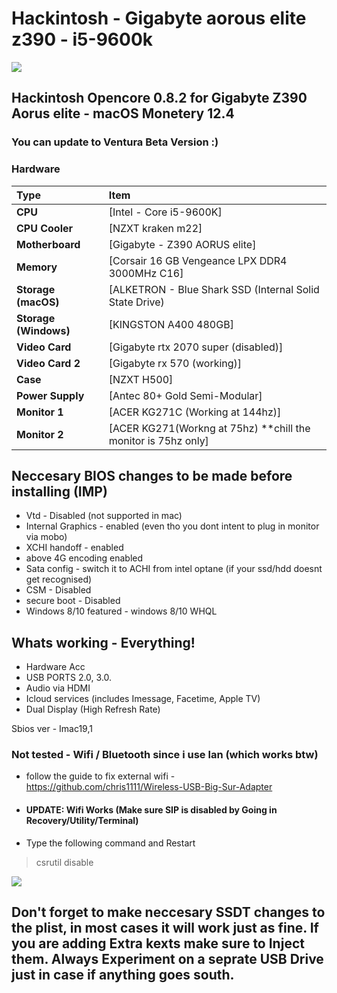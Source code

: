 # Hackintosh - Gigabyte aorous elite z390 - i5-9600k

<img src="https://i.imgur.com/gTMnXON.png"/>



## Hackintosh Opencore 0.8.2 for Gigabyte Z390 Aorus elite - macOS Monetery 12.4

### You can update to Ventura Beta Version :) 


### Hardware

Type|Item
:----|:----
**CPU** | [Intel - Core i5-9600K]
**CPU Cooler** | [NZXT kraken m22] 
**Motherboard** | [Gigabyte - Z390 AORUS elite]
**Memory** | [Corsair 16 GB Vengeance LPX DDR4 3000MHz C16]
**Storage (macOS)** | [ALKETRON - Blue Shark SSD (Internal Solid State Drive) | 120GB]
**Storage (Windows)** | [KINGSTON A400 480GB]
**Video Card** | [Gigabyte rtx 2070 super (disabled)]
**Video Card 2** | [Gigabyte rx 570 (working)]
**Case** | [NZXT H500]
**Power Supply** | [Antec 80+ Gold Semi-Modular]
**Monitor 1** | [ACER KG271C (Working at 144hz)]
**Monitor 2** | [ACER KG271(Workng at 75hz) **chill the monitor is 75hz only]


## Neccesary BIOS changes to be made before installing (IMP)
* Vtd - Disabled (not supported in mac)
* Internal Graphics - enabled (even tho you dont intent to plug in monitor via mobo)
* XCHI handoff - enabled
* above 4G encoding  enabled
* Sata config - switch it to ACHI from intel optane (if your ssd/hdd doesnt get recognised)
* CSM - Disabled
* secure boot - Disabled
* Windows 8/10 featured - windows 8/10 WHQL


## Whats working - Everything!
* Hardware Acc
* USB PORTS 2.0, 3.0.
* Audio via HDMI
* Icloud services (includes Imessage, Facetime, Apple TV)
* Dual Display (High Refresh Rate)

Sbios ver - Imac19,1
 

### Not tested - Wifi / Bluetooth since i use lan (which works btw)

* follow the guide to fix external wifi - https://github.com/chris1111/Wireless-USB-Big-Sur-Adapter

* #### UPDATE: Wifi Works (Make sure SIP is disabled by Going in Recovery/Utility/Terminal)

* Type the following command and Restart

> csrutil disable


<img src="https://i.imgur.com/De1jhL0.png"/>



## Don't forget to make neccesary SSDT changes to the plist, in most cases it will work just as fine. If you are adding Extra kexts make sure to Inject them. Always Experiment on a seprate USB Drive just in case if anything goes south.
